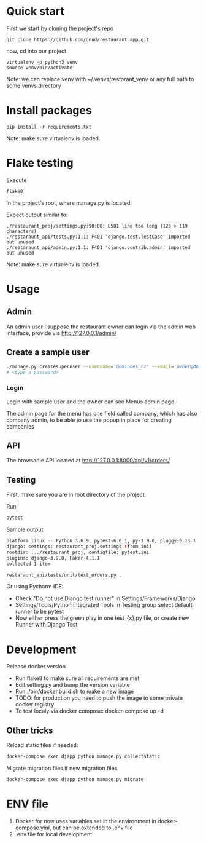 # Quick start

First we start by cloning the project's repo

```
git clone https://github.com/gnud/restaurant_app.git
```

now, cd into our project

```
virtualenv -p python3 venv
source venv/bin/activate
```

Note: we can replace venv with ~/.venvs/restorant_venv or
any full path to some venvs directory

# Install packages

```
pip install -r requirements.txt
```

Note: make sure virtualenv is loaded.

# Flake testing

Execute

```
flake8
```

In the project's root, where manage.py is located.

Expect output similar to:
```
./restaurant_proj/settings.py:90:80: E501 line too long (125 > 119 characters)
./restaraunt_api/tests.py:1:1: F401 'django.test.TestCase' imported but unused
./restaraunt_api/admin.py:1:1: F401 'django.contrib.admin' imported but unused
```

Note: make sure virtualenv is loaded.

# Usage

## Admin

An admin user I suppose the restaurant owner can login via the admin web interface, provide
via http://127.0.0.1/admin/

## Create a sample user

```bash
./manage.py createsuperuser --username='dominoes_cz' --email='owner@dominoes.cz'
# <type a password>
```

### Login

Login with sample user
and the owner can see Menus admin page.

The admin page for the menu has one field called company, which has also company admin, to be
able to use the popup in place for creating companies

## API

The browsable API located at
http://127.0.0.1:8000/api/v1/orders/ 


## Testing

First, make sure you are in root directory of the project.

Run

```bash
pytest
```

Sample output:
```bash
platform linux -- Python 3.6.9, pytest-6.0.1, py-1.9.0, pluggy-0.13.1
django: settings: restaurant_proj.settings (from ini)
rootdir: .../restaurant_proj, configfile: pytest.ini
plugins: django-3.9.0, Faker-4.1.1
collected 1 item                                                                                                                                                                                                                                                        

restaraunt_api/tests/unit/test_orders.py .    
```

Or using Pycharm IDE:
- Check "Do not use Django test runner" in Settings/Frameworks/Django
- Settings/Tools/Python Integrated Tools in Testing group select default runner to be pytest
- Now either press the green play in one test_{x},py file, or create new Runner with Django Test

# Development

Release docker version

- Run flake8 to make sure all requirements are met
- Edit setting.py and bump the version variable
- Run ./bin/docker.build.sh to make a new image 
- TODO: for production you need to push the image to some private docker registry
- To test localy via docker compose: docker-compose up -d

## Other tricks

Reload static files if needed:

```bash
docker-compose exec djapp python manage.py collectstatic
```

Migrate migration files if new migration files

```bash
docker-compose exec djapp python manage.py migrate
```

# ENV file

1. Docker for now uses variables set in the environment in docker-compose.yml, but
can be extended to .env file
2. .env file for local development
